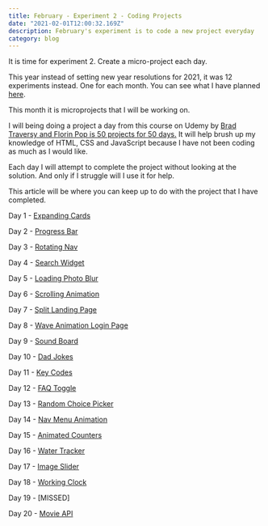 ```yaml
---
title: February - Experiment 2 - Coding Projects
date: "2021-02-01T12:00:32.169Z"
description: February's experiment is to code a new project everyday
category: blog
---
```


It is time for experiment 2. Create a micro-project each day.

This year instead of setting new year resolutions for 2021, it was 12 experiments instead. One for each month. You can see what I have planned [here](https://www.craigdennis.me/12-experiments-2021/).

This month it is microprojects that I will be working on. 

I will being doing a project a day from this course on Udemy by [Brad Traversy and Florin Pop is 50 projects for 50 days.](https://www.udemy.com/course/50-projects-50-days/) It will help brush up my knowledge of HTML, CSS and JavaScript because I have not been coding as much as I would like.

Each day I will attempt to complete the project without looking at the solution. And only if I struggle will I use it for help.

This article will be where you can keep up to do with the project that I have completed.

Day 1 - [Expanding Cards](https://feb-projects.netlify.app/day-1/)

Day 2 - [Progress Bar](https://feb-projects.netlify.app/day-2/)

Day 3 - [Rotating Nav](https://feb-projects.netlify.app/day-3/)

Day 4 - [Search Widget](https://feb-projects.netlify.app/day-4)

Day 5 - [Loading Photo Blur](https://feb-projects.netlify.app/day-5)

Day 6 - [Scrolling Animation](https://feb-projects.netlify.app/day-6)

Day 7 - [Split Landing Page](https://feb-projects.netlify.app/day-7)

Day 8 - [Wave Animation Login Page](https://feb-projects.netlify.app/day-8)

Day 9 - [Sound Board](https://feb-projects.netlify.app/day-9)

Day 10 - [Dad Jokes](https://feb-projects.netlify.app/day-10)

Day 11 - [Key Codes](https://feb-projects.netlify.app/day-11)

Day 12 - [FAQ Toggle](https://feb-projects.netlify.app/day-12)

Day 13 - [Random Choice Picker](https://feb-projects.netlify.app/day-13)

Day 14 - [Nav Menu Animation](https://feb-projects.netlify.app/day-14)

Day 15 - [Animated Counters](https://feb-projects.netlify.app/day-15)

Day 16 - [Water Tracker](https://feb-projects.netlify.app/day-16)

Day 17 - [Image Slider](https://feb-projects.netlify.app/day-17)

Day 18 - [Working Clock](https://feb-projects.netlify.app/day-18)

Day 19 - [MISSED]

Day 20 - [Movie API](https://feb-projects.netlify.app/day-20)

